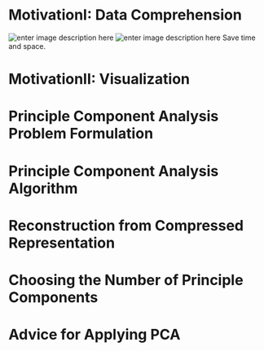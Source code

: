 # MotivationI: Data Comprehension
![enter image description here](https://lh3.googleusercontent.com/G8egsXADIKNmdPAD2STX35ltcA9wAOTeTTUXWYx6UWHO9FAXXbuTRePFNJ3H80-16wV8pqsMOxkW)
![enter image description here](https://lh3.googleusercontent.com/R3-eAOBcc8WhYkV1ZkVgtReiB-nkD93o2wqJrEvw7dhKEf-YcxhfKAMPa_NRq1_GmolKNQ7o7Icv)
Save time and space.

# MotivationII: Visualization



# Principle Component Analysis Problem Formulation

# Principle Component Analysis Algorithm

# Reconstruction from Compressed Representation

# Choosing the Number of Principle Components

# Advice for Applying PCA


<!--stackedit_data:
eyJoaXN0b3J5IjpbLTQwNDUwNTQ4MywtNjU0NzQ4OTc1LC01Nj
kwNTgwNTFdfQ==
-->